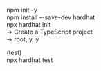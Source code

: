 npm init -y  
npm install --save-dev hardhat  
npx hardhat init  
    -> Create a TypeScript project  
    -> root, y, y

(test)  
npx hardhat test  